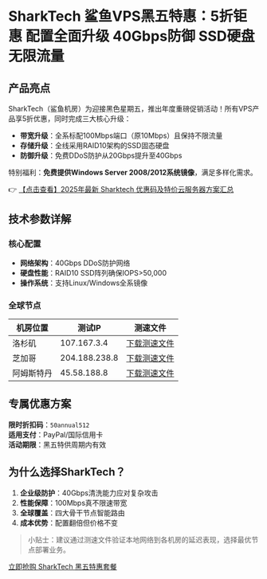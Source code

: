 # SharkTech 鲨鱼VPS黑五特惠：5折钜惠 配置全面升级 40Gbps防御 SSD硬盘 无限流量

## 产品亮点

SharkTech（鲨鱼机房）为迎接黑色星期五，推出年度重磅促销活动！所有VPS产品享5折优惠，同时完成三大核心升级：

- **带宽升级**：全系标配100Mbps端口（原10Mbps）且保持不限流量
- **存储升级**：全线采用RAID10架构的SSD固态硬盘
- **防御升级**：免费DDoS防护从20Gbps提升至40Gbps

特别福利：**免费提供Windows Server 2008/2012系统镜像**，满足多样化需求。

👉 [【点击查看】2025年最新 Sharktech 优惠码及特价云服务器方案汇总](https://bit.ly/Sharktech)

## 技术参数详解

### 核心配置
- **网络架构**：40Gbps DDoS防护网络
- **硬盘性能**：RAID10 SSD阵列确保IOPS>50,000
- **操作系统**：支持Linux/Windows全系镜像

### 全球节点
| 机房位置   | 测试IP        | 测速文件                          |
|------------|---------------|-----------------------------------|
| 洛杉矶     | 107.167.3.4   | [下载测速文件](https://bit.ly/Sharktech) |
| 芝加哥     | 204.188.238.8 | [下载测速文件](https://bit.ly/Sharktech) |
| 阿姆斯特丹 | 45.58.188.8   | [下载测速文件](https://bit.ly/Sharktech) |

## 专属优惠方案
**限时折扣码**：`50annual512`  
**适用支付**：PayPal/国际信用卡  
**活动期限**：黑五特供周期内有效

## 为什么选择SharkTech？
1. **企业级防护**：40Gbps清洗能力应对复杂攻击
2. **性能保障**：100Mbps真不限速带宽
3. **全球覆盖**：四大骨干节点智能路由
4. **成本优势**：配置翻倍但价格不变

> 小贴士：建议通过测速文件验证本地网络到各机房的延迟表现，选择最优节点部署业务。

[立即抢购 SharkTech 黑五特惠套餐](https://bit.ly/Sharktech)